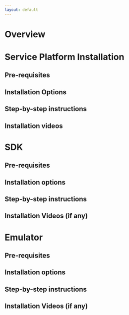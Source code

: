 ```yaml
---
layout: default
---
```


# Overview 

<!-- 

  4.4 4. Installation (Dario)
      4.4.1 4.1 General instructions and main steps
--> 
# Service Platform Installation

## Pre-requisites 

## Installation Options 

## Step-by-step instructions 

## Installation videos 

# SDK

## Pre-requisites

## Installation options

## Step-by-step instructions 

## Installation Videos (if any)

# Emulator 

## Pre-requisites

## Installation options

## Step-by-step instructions 

## Installation Videos (if any)